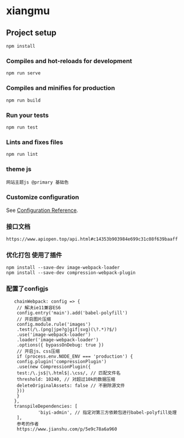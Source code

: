 # xiangmu

## Project setup
```
npm install
```

### Compiles and hot-reloads for development
```
npm run serve
```

### Compiles and minifies for production
```
npm run build
```

### Run your tests
```
npm run test
```

### Lints and fixes files
```
npm run lint
```
### theme js
    网站主题js @primary 基础色
    
### Customize configuration
See [Configuration Reference](https://cli.vuejs.org/config/).


### 接口文档 
    https://www.apiopen.top/api.html#c14353b903984e699c31c08f639baaff
### 优化打包 使用了插件
    npm install --save-dev image-webpack-loader
    npm install --save-dev compression-webpack-plugin
### 配置了configjs
       chainWebpack: config => {
        // 解决ie11兼容ES6
        config.entry('main').add('babel-polyfill')
        // 开启图片压缩
        config.module.rule('images')
        .test(/\.(png|jpe?g|gif|svg)(\?.*)?$/)
        .use('image-webpack-loader')
        .loader('image-webpack-loader')
        .options({ bypassOnDebug: true })
        // 开启js、css压缩
        if (process.env.NODE_ENV === 'production') {
        config.plugin('compressionPlugin')
        .use(new CompressionPlugin({
        test:/\.js$|\.html$|.\css/, // 匹配文件名
        threshold: 10240, // 对超过10k的数据压缩
        deleteOriginalAssets: false // 不删除源文件
        }))
        }
       },
       transpileDependencies: [
                'biyi-admin', // 指定对第三方依赖包进行babel-polyfill处理
        ], 
        参考的作者
        https://www.jianshu.com/p/5e9c78a6a960  
